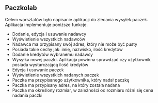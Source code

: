 <h2>Paczkolab</h2>

Celem warsztatów było napisanie aplikacji do zlecania wysyłek paczek.
Aplikacja implementuje poniższe funkcje.

<ul>
  <li>Dodanie, edycja i usuwanie nadawcy</li>
  <li>Wyświetlenie wszystkich nadawców</li>
  <li>Nadawca ma przypisany swój adres, który nie może być pusty</li>
  <li>Posiada takie cechy jak: imię, nazwisko, ilość kredytów</li>
  <li>Dodanie kredytów wybranemu nadawcy</li>
  <li>Wysyłka nowej paczki. Aplikacja powinna sprawdzać czy użytkownik posiada wystarczającą ilość kredytów</li>
  <li>Edycja i usuwanie paczek</li>
  <li>Wyświetlenie wszystkich nadanych paczek</li>
  <li>Paczka ma przypisanego użytkownika, który nadał paczkę</li>
  <li>Paczka ma przypisany adres, na który została nadana</li>
  <li>Paczka ma określony rozmiar, w zależności od rozmiaru różni się cena nadania paczki</li>
</ul>

